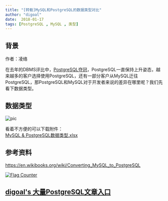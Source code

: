 ```yaml
---
title: "[转载]MySQL和PostgreSQL的数据类型对比"
author: "digoal"
date:  2018-01-17
tags: [PostgreSQL , MySQL , 类型]
---
```

## 背景         
作者：凌络   
   
在去年的DBMS评比中，[PostgreSQL夺冠](https://mp.weixin.qq.com/s/Shs5kiQ6vM7gj7KAXCNelA)，PostgreSQL一直保持上升姿态，越来越多的客户选择使用PostgreSQL，还有一部分客户从MySQL迁往PostgreSQL，那PostgreSQL和MySQL对于开发者来说的差异在哪里呢？我们先看下数据类型。   
   
## 数据类型   
![pic](20180117_01_pic_001.png)   
   
看着不方便的可以下载附件：   
[MySQL & PostgreSQL数据类型.xlsx](20180117_01_doc_001.xlsx)   
   
## 参考资料   
https://en.wikibooks.org/wiki/Converting_MySQL_to_PostgreSQL   
  
<a rel="nofollow" href="http://info.flagcounter.com/h9V1"  ><img src="http://s03.flagcounter.com/count/h9V1/bg_FFFFFF/txt_000000/border_CCCCCC/columns_2/maxflags_12/viewers_0/labels_0/pageviews_0/flags_0/"  alt="Flag Counter"  border="0"  ></a>  
  
  
  
  
  
  
## [digoal's 大量PostgreSQL文章入口](https://github.com/digoal/blog/blob/master/README.md "22709685feb7cab07d30f30387f0a9ae")
  
